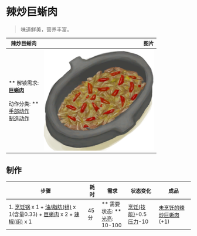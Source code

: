 # 辣炒巨蜥肉  
> 味道鲜美，营养丰富。  
  
  辣炒巨蜥肉  |   图片   
 ----  |  ----:   
 ** 解锁需求: **<br>[巨蜥肉](MonitorMeat.md)<br><br>** 动作分类: **<br>[手部动作](HandAction.md)<br>[制造动作](CraftAction.md)  |  <img decoding="async" src="Sprite/LizardFry.png" href="a.md" style="max-width:300px;max-height:300px;">   
  
## 制作  
步骤  |  耗时  |  需求  |  状态变化  |  成品  
----  |  ----  |  ----  |  ----  |  ----  
1. [烹饪锅](CookingPot.md) x 1 + [油/脂肪(组)](GpTag_OilFat.md) x 1(含量0.33) + [巨蜥肉](MonitorMeat.md) x 2 + [辣椒(组)](GpTag_Chilli.md) x 1  |  45分  |  ** 需要状态: **<br>[光亮](Light.md): 10-100  |  [烹饪(技能)](Skill_Cooking.md)+0.5<br>[压力](Stress.md)-10  |  [未烹饪的辣炒巨蜥肉](LizardFryUncooked.md)(+1)  


<script>document.title="辣炒巨蜥肉 - 卡牌生存百科 Card Survival Wiki";</script>